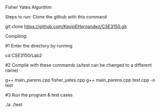 Fisher Yates Algorithm

Steps to run: Clone the github with this command

git clone https://github.com/KevinEHernandez/CSE3150.git

Compiling:

#1 Enter the directory by running

cd CSE3150/Lab2

#2 Compile with these commands (a/test can be changed to a different name)

g++ main_parens.cpp fisher_yates.cpp
g++ main_parens.cpp test.cpp -o test

#3 Run the program & test cases

./a
./test

